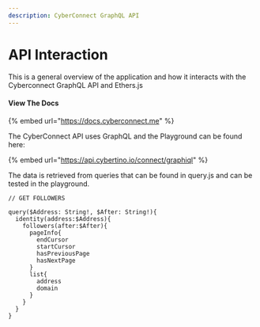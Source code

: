 ```yaml
---
description: CyberConnect GraphQL API
---
```


# API Interaction

This is a general overview of the application and how it interacts with the Cyberconnect GraphQL API and Ethers.js

#### View The Docs

{% embed url="https://docs.cyberconnect.me" %}

The CyberConnect API uses GraphQL and the Playground can be found here:

{% embed url="https://api.cybertino.io/connect/graphiql" %}

The data is retrieved from queries that can be found in query.js and can be tested in the playground.

```
// GET FOLLOWERS

query($Address: String!, $After: String!){
  identity(address:$Address){
    followers(after:$After){
      pageInfo{
        endCursor
        startCursor
        hasPreviousPage
        hasNextPage
      }
      list{
        address
        domain
      }
    }
  }
}
```
